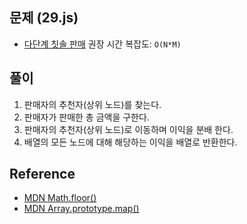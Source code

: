 ## 문제 (29.js)

- [다단계 칫솔 판매](https://school.programmers.co.kr/learn/courses/30/lessons/77486)
  권장 시간 복잡도: `O(N*M)`

## 풀이

1. 판매자의 추천자(상위 노드)를 찾는다.
2. 판매자가 판매한 총 금액을 구한다.
3. 판매자의 추천자(상위 노드)로 이동하며 이익을 분배 한다.
4. 배열의 모든 노드에 대해 해당하는 이익을 배열로 반환한다.

## Reference

- [MDN Math.floor()](https://developer.mozilla.org/en-US/docs/Web/JavaScript/Reference/Global_Objects/Math/floor)
- [MDN Array.prototype.map()](https://developer.mozilla.org/ko/docs/Web/JavaScript/Reference/Global_Objects/Array/map)
